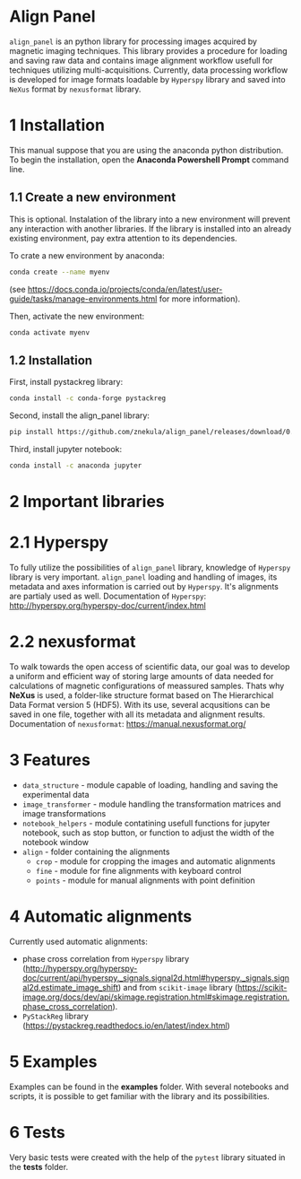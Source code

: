 Align Panel
===========
``align_panel`` is an python library for processing images acquired by magnetic imaging techniques. This library provides a procedure for loading and saving raw data and contains 
image alignment workflow usefull for techniques utilizing multi-acquisitions. Currently, data processing workflow is developed for image formats loadable by ``Hyperspy`` library and saved into ``NeXus`` format by ``nexusformat`` library.

# 1 Installation
This manual suppose that you are using the anaconda python distribution. To begin the installation, open the **Anaconda Powershell Prompt** command line.

## 1.1 Create a new environment

This is optional. Instalation of the library into a new environment will prevent any interaction with another libraries. If the library is installed into an already existing environment, pay extra attention to its dependencies.

To crate a new environment by anaconda:
```bash
conda create --name myenv
```
(see <https://docs.conda.io/projects/conda/en/latest/user-guide/tasks/manage-environments.html> for more information).

Then, activate the new environment:
```bash
conda activate myenv
```

## 1.2 Installation
First, install pystackreg library:
```bash
conda install -c conda-forge pystackreg
```

Second, install the align_panel library:
```bash
pip install https://github.com/znekula/align_panel/releases/download/0.0.1/align_panel-0.0.1-py3-none-any.whl
```

Third, install jupyter notebook:
```bash
conda install -c anaconda jupyter
```

# 2 Important libraries

# 2.1 Hyperspy

To fully utilize the possibilities of ``align_panel`` library, knowledge of ``Hyperspy`` library is very important. ``align_panel`` loading and handling of images, its metadata and axes information is carried out by ``Hyperspy``. It's alignments are partialy used as well.
Documentation of ``Hyperspy``:
<http://hyperspy.org/hyperspy-doc/current/index.html>

# 2.2 nexusformat

To walk towards the open access of scientific data, our goal was to develop a uniform and efficient way of storing large amounts of data needed for calculations of magnetic configurations of meassured samples. Thats why **NeXus** is used, a folder-like structure format based on The Hierarchical Data Format version 5 (HDF5). With its use, several acqusitions can be saved in one file, together with all its metadata and alignment results. 
Documentation of ``nexusformat``:
<https://manual.nexusformat.org/>

# 3 Features

- ``data_structure`` - module capable of loading, handling and saving the experimental data
- ``image_transformer`` - module handling the transformation matrices and image transformations
- ``notebook_helpers`` - module contatining usefull functions for jupyter notebook, such as stop button, or function to adjust the width of the notebook window
- ``align`` - folder containing the alignments
    - ``crop`` - module for cropping the images and automatic alignments
    - ``fine`` - module for fine alignments with keyboard control
    - ``points`` - module for manual alignments with point definition

# 4 Automatic alignments

Currently used automatic alignments:
- phase cross correlation from ``Hyperspy`` library (<http://hyperspy.org/hyperspy-doc/current/api/hyperspy._signals.signal2d.html#hyperspy._signals.signal2d.estimate_image_shift>) and from ``scikit-image`` library (<https://scikit-image.org/docs/dev/api/skimage.registration.html#skimage.registration.phase_cross_correlation>).
- ``PyStackReg`` library (<https://pystackreg.readthedocs.io/en/latest/index.html>)

# 5 Examples

Examples can be found in the **examples** folder. With several notebooks and scripts, it is possible to get familiar with the library and its possibilities.

# 6 Tests

Very basic tests were created with the help of the ``pytest`` library situated in the **tests** folder.
